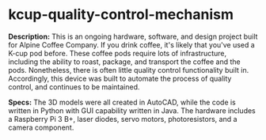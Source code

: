# kcup-quality-control-mechanism

**Description:** This is an ongoing hardware, software, and design project built for Alpine Coffee Company. If you drink coffee, it's likely that you've used a K-cup pod before. These coffee pods require lots of infrastructure, including the ability to roast, package, and transport the coffee and the pods. Nonetheless, there is often little quality control functionality built in. Accordingly, this device was built to automate the process of quality control, and continues to be maintained.

**Specs:** The 3D models were all created in AutoCAD, while the code is written in Python with GUI capability written in Java. The hardware includes a Raspberry Pi 3 B+, laser diodes, servo motors, photoresistors, and a camera component.
